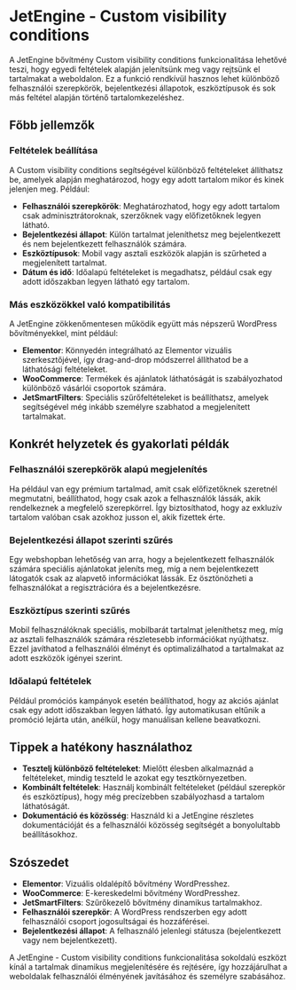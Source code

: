 # JetEngine - Custom visibility conditions

A JetEngine bővítmény Custom visibility conditions funkcionalitása lehetővé teszi, hogy egyedi feltételek alapján jelenítsünk meg vagy rejtsünk el tartalmakat a weboldalon. Ez a funkció rendkívül hasznos lehet különböző felhasználói szerepkörök, bejelentkezési állapotok, eszköztípusok és sok más feltétel alapján történő tartalomkezeléshez.

## Főbb jellemzők

### Feltételek beállítása

A Custom visibility conditions segítségével különböző feltételeket állíthatsz be, amelyek alapján meghatározod, hogy egy adott tartalom mikor és kinek jelenjen meg. Például:
- **Felhasználói szerepkörök**: Meghatározhatod, hogy egy adott tartalom csak adminisztrátoroknak, szerzőknek vagy előfizetőknek legyen látható.
- **Bejelentkezési állapot**: Külön tartalmat jeleníthetsz meg bejelentkezett és nem bejelentkezett felhasználók számára.
- **Eszköztípusok**: Mobil vagy asztali eszközök alapján is szűrheted a megjelenített tartalmat.
- **Dátum és idő**: Időalapú feltételeket is megadhatsz, például csak egy adott időszakban legyen látható egy tartalom.

### Más eszközökkel való kompatibilitás

A JetEngine zökkenőmentesen működik együtt más népszerű WordPress bővítményekkel, mint például:
- **Elementor**: Könnyedén integrálható az Elementor vizuális szerkesztőjével, így drag-and-drop módszerrel állíthatod be a láthatósági feltételeket.
- **WooCommerce**: Termékek és ajánlatok láthatóságát is szabályozhatod különböző vásárlói csoportok számára.
- **JetSmartFilters**: Speciális szűrőfeltételeket is beállíthatsz, amelyek segítségével még inkább személyre szabhatod a megjelenített tartalmakat.

## Konkrét helyzetek és gyakorlati példák

### Felhasználói szerepkörök alapú megjelenítés

Ha például van egy prémium tartalmad, amit csak előfizetőknek szeretnél megmutatni, beállíthatod, hogy csak azok a felhasználók lássák, akik rendelkeznek a megfelelő szerepkörrel. Így biztosíthatod, hogy az exkluzív tartalom valóban csak azokhoz jusson el, akik fizettek érte.

### Bejelentkezési állapot szerinti szűrés

Egy webshopban lehetőség van arra, hogy a bejelentkezett felhasználók számára speciális ajánlatokat jeleníts meg, míg a nem bejelentkezett látogatók csak az alapvető információkat lássák. Ez ösztönözheti a felhasználókat a regisztrációra és a bejelentkezésre.

### Eszköztípus szerinti szűrés

Mobil felhasználóknak speciális, mobilbarát tartalmat jeleníthetsz meg, míg az asztali felhasználók számára részletesebb információkat nyújthatsz. Ezzel javíthatod a felhasználói élményt és optimalizálhatod a tartalmakat az adott eszközök igényei szerint.

### Időalapú feltételek

Például promóciós kampányok esetén beállíthatod, hogy az akciós ajánlat csak egy adott időszakban legyen látható. Így automatikusan eltűnik a promóció lejárta után, anélkül, hogy manuálisan kellene beavatkozni.

## Tippek a hatékony használathoz

- **Tesztelj különböző feltételeket**: Mielőtt élesben alkalmaznád a feltételeket, mindig teszteld le azokat egy tesztkörnyezetben.
- **Kombinált feltételek**: Használj kombinált feltételeket (például szerepkör és eszköztípus), hogy még precízebben szabályozhasd a tartalom láthatóságát.
- **Dokumentáció és közösség**: Használd ki a JetEngine részletes dokumentációját és a felhasználói közösség segítségét a bonyolultabb beállításokhoz.

## Szószedet

- **Elementor**: Vizuális oldalépítő bővítmény WordPresshez.
- **WooCommerce**: E-kereskedelmi bővítmény WordPresshez.
- **JetSmartFilters**: Szűrőkezelő bővítmény dinamikus tartalmakhoz.
- **Felhasználói szerepkör**: A WordPress rendszerben egy adott felhasználói csoport jogosultságai és hozzáférései.
- **Bejelentkezési állapot**: A felhasználó jelenlegi státusza (bejelentkezett vagy nem bejelentkezett).

A JetEngine - Custom visibility conditions funkcionalitása sokoldalú eszközt kínál a tartalmak dinamikus megjelenítésére és rejtésére, így hozzájárulhat a weboldalak felhasználói élményének javításához és személyre szabásához.